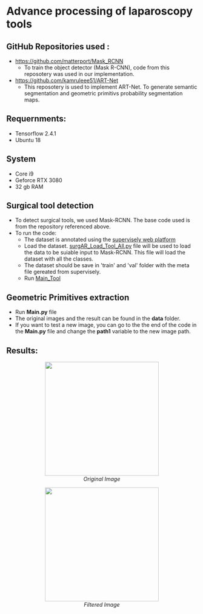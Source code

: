 # Advance processing of laparoscopy tools 
## GitHub Repositories used : 
  - https://github.com/matterport/Mask_RCNN 
    - To train the object detector (Mask R-CNN), code from this reposotery was used in our implementation. 
  - https://github.com/kamruleee51/ART-Net 
    - This reposotery is used to implement ART-Net. To generate semantic segmentation and geometric primitivs probability segmentation maps.
    
## Requernments:
  - Tensorflow 2.4.1 
  - Ubuntu 18 

## System 
  - Core i9
  - Geforce RTX 3080 
  - 32 gb RAM
  
## Surgical tool detection 
  - To detect surgical tools, we used Mask-RCNN. The base code used is from the repository referenced above.  
  - To run the code: 
    - The dataset is annotated using the [supervisely web platform](https://supervise.ly/)
    - Load the dataset. [surgAR_Load_Tool_All.py](https://github.com/MahBadran93/laparoscopic-Tools-Segmentation/blob/main/Mask_RCNN/surgAR_Load_Tool_All.py) file will be used to load the data to be suiable input to Mask-RCNN. This file will load the dataset with all the classes. 
    - The dataset should be save in 'train' and 'val' folder with the meta file gereated from supervisely.     
    - Run [Main_Tool](https://github.com/MahBadran93/laparoscopic-Tools-Segmentation/blob/main/Mask_RCNN/Main_Tool.ipynb)    

## Geometric Primitives extraction 

  - Run **Main.py** file 
  - The original images and the result can be found in the **data** folder. 
  - If you want to test a new image, you can go to the the end of the code in the **Main.py** file and change the **path1** variable to the new image path.
  
## Results: 

 <p align="center">
    <img  src = "data/originalImages/original.jpg" width=300> <br>
     <em>Original Image</em>
 </p>
  <p align="center">
    <img  src = "data/homomorpicFilterImages/image_homomorphic2.jpg" width=300> <br>
     <em>Filtered Image</em>
 </p>
